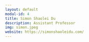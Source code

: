 ```yaml
---
layout: default
modal-id: 4
title: Simon Shaolei Du
description: Assistant Professor
img: simon.jpeg
website: https://simonshaoleidu.com/
---
```


